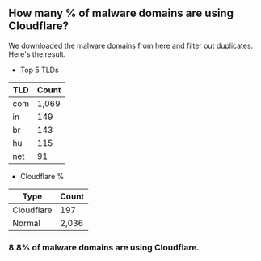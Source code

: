 ## How many % of malware domains are using Cloudflare?


We downloaded the malware domains from [here](https://urlhaus.abuse.ch) and filter out duplicates.
Here's the result.


[//]: # (start replacement)


- Top 5 TLDs

| TLD | Count |
| --- | --- |
| com | 1,069 |
| in | 149 |
| br | 143 |
| hu | 115 |
| net | 91 |


- Cloudflare %

| Type | Count |
| --- | --- |
| Cloudflare | 197 |
| Normal | 2,036 |


### 8.8% of malware domains are using Cloudflare.